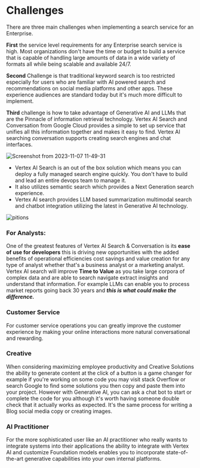 # Challenges

There are three main challenges when implementing a search service for an Enterprise.


**First** the service level requirements for any Enterprise search service is high. Most organizations don't have the time or budget to build a service that is capable of handling large amounts of data in a wide variety of formats all while being scalable and available 24/7.

**Second** Challenge is that traditional keyword search is too restricted especially for users who are familiar with AI powered search and recommendations on social media platforms and other apps. These experience audiences are standard today but it's much more difficult to implement. 

**Third** challenge is how to take advantage of Generative AI and LLMs that are the Pinnacle of information retrieval technology. Vertex AI Search and Conversation from Google Cloud provides a simple to set up service that unifies all this information together and makes it easy to find. Vertex AI searching conversation supports creating search engines and chat interfaces.

![Screenshot from 2023-11-07 11-49-31](https://github.com/ngchub/Google-Cloud-Workshops/assets/28653377/645f1a90-fdeb-4605-b507-bac7993f459c)


  - Vertex AI Search is an out of the box solution which means you can deploy a fully managed search engine quickly. You don't have to build and lead an entire devops team to manage it.
  - It also utilizes semantic search which provides a Next Generation search experience.
  - Vertex AI search provides LLM based summarization multimodal search and chatbot integration utilizing the latest in Generative AI technology.

![pitions](https://github.com/ngchub/Google-Cloud-Workshops/assets/28653377/e6de9149-0980-4e1f-9686-0e9fa1a7a453)

### For Analysts:

One of the greatest features of Vertex AI Search & Conversation is its **ease of use for developers** this is driving new opportunities with the added benefits of operational efficiencies cost savings and value creation for any type of analyst whether that's a business analyst or a marketing analyst. Vertex AI search will improve **Time to Value** as you take large corpora of complex data and are able to search navigate extract insights and understand that information. For example LLMs can enable you to process market reports going back 30 years and ***this is what could make the difference.*** 


### Customer Service

For customer service operations you can greatly improve the customer experience by making your online interactions more natural conversational and rewarding.


### Creative

When considering maximizing employee productivity and Creative Solutions the ability to generate content at the click of a button is a game changer for example if you're working on some code you may visit stack Overflow or search Google to find some solutions you then copy and paste them into your project. However with Generative AI, you can ask a chat bot to start or complete the code for you although it's worth having someone double check that it actually works as expected. It's the same process for writing a Blog social media copy or creating images.

### AI Practitioner

For the more sophisticated user like an AI practitioner who really wants to integrate systems into their applications the ability to integrate with Vertex AI and customize Foundation models enables you to incorporate state-of-the-art generative capabilities into your own internal platforms.

